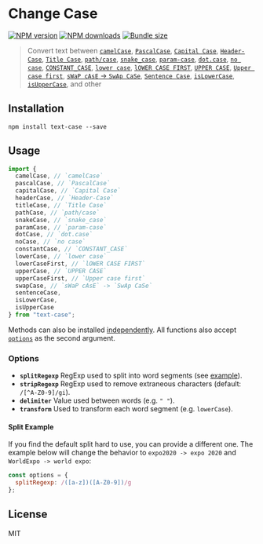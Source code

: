 # Change Case

[![NPM version][npm-image]][npm-url]
[![NPM downloads][downloads-image]][downloads-url]
[![Bundle size][bundlephobia-image]][bundlephobia-url]

> Convert text between
> [`camelCase`](https://github.com/idimetrix/text-case/tree/master/packages/camel-case),
> [`PascalCase`](https://github.com/idimetrix/text-case/tree/master/packages/pascal-case),
> [`Capital Case`](https://github.com/idimetrix/text-case/tree/master/packages/capital-case),
> [`Header-Case`](https://github.com/idimetrix/text-case/tree/master/packages/header-case),
> [`Title Case`](https://github.com/idimetrix/text-case/tree/master/packages/title-case),
> [`path/case`](https://github.com/idimetrix/text-case/tree/master/packages/path-case),
> [`snake_case`](https://github.com/idimetrix/text-case/tree/master/packages/snake-case),
> [`param-case`](https://github.com/idimetrix/text-case/tree/master/packages/param-case),
> [`dot.case`](https://github.com/idimetrix/text-case/tree/master/packages/dot-case),
> [`no case`](https://github.com/idimetrix/text-case/tree/master/packages/no-case),
> [`CONSTANT_CASE`](https://github.com/idimetrix/text-case/tree/master/packages/constant-case),
> [`lower case`](https://github.com/idimetrix/text-case/tree/master/packages/lower-case),
> [`lOWER CASE FIRST`](https://github.com/idimetrix/text-case/tree/master/packages/lower-case-first),
> [`UPPER CASE`](https://github.com/idimetrix/text-case/tree/master/packages/upper-case),
> [`Upper case first`](https://github.com/idimetrix/text-case/tree/master/packages/upper-case-first),
> [`sWaP cAsE` -> `SwAp CaSe`](https://github.com/idimetrix/text-case/tree/master/packages/swap-case),
> [`Sentence Case`](https://github.com/idimetrix/text-case/tree/master/packages/sentence-case),
> [`isLowerCase`](https://github.com/idimetrix/text-case/tree/master/packages/is-lower-case),
> [`isUpperCase`](https://github.com/idimetrix/text-case/tree/master/packages/is-upper-case),
> and other

## Installation

```
npm install text-case --save
```

## Usage

```js
import {
  camelCase, // `camelCase`
  pascalCase, // `PascalCase`
  capitalCase, // `Capital Case`
  headerCase, // `Header-Case`
  titleCase, // `Title Case`
  pathCase, // `path/case`
  snakeCase, // `snake_case`
  paramCase, // `param-case`
  dotCase, // `dot.case`
  noCase, // `no case`
  constantCase, // `CONSTANT_CASE`
  lowerCase, // `lower case`
  lowerCaseFirst, // `lOWER CASE FIRST`
  upperCase, // `UPPER CASE`
  upperCaseFirst, // `Upper case first`
  swapCase, // `sWaP cAsE` -> `SwAp CaSe`
  sentenceCase,
  isLowerCase,
  isUpperCase
} from "text-case";
```

Methods can also be installed [independently](https://github.com/idimetrix/text-case). All functions also accept [`options`](https://github.com/idimetrix/text-case#options) as the second argument.

### Options

- **`splitRegexp`** RegExp used to split into word segments (see [example](#split-example)).
- **`stripRegexp`** RegExp used to remove extraneous characters (default: `/[^A-Z0-9]/gi`).
- **`delimiter`** Value used between words (e.g. `" "`).
- **`transform`** Used to transform each word segment (e.g. `lowerCase`).

#### Split Example

If you find the default split hard to use, you can provide a different one. The example below will change the behavior to `expo2020 -> expo 2020` and `WorldExpo -> world expo`:

```js
const options = {
  splitRegexp: /([a-z])([A-Z0-9])/g
};
```

## License

MIT

[npm-image]: https://img.shields.io/npm/v/text-case.svg?style=flat
[npm-url]: https://npmjs.org/package/text-case
[downloads-image]: https://img.shields.io/npm/dm/text-case.svg?style=flat
[downloads-url]: https://npmjs.org/package/text-case
[bundlephobia-image]: https://img.shields.io/bundlephobia/minzip/text-case.svg
[bundlephobia-url]: https://bundlephobia.com/result?p=text-case
